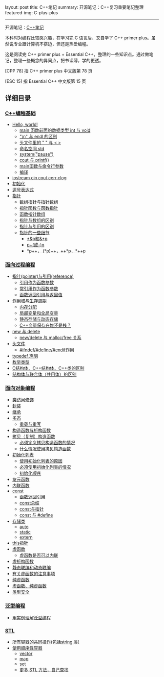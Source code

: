 layout: post
title: C++笔记
summary: 开源笔记：C++复习重要笔记整理
featured-img: C-plus-plus

------

开源笔记：[C++笔记](https://github.com/jinbooooom/C-plus-plus)  

本科时对编程比较感兴趣，在学习完 C 语言后，又自学了 C++ primer plus。虽然说专业跟计算机不搭边，但还是热爱编程。 

这是阅读完 C++ primer plus + Essential C++，整理的一些知识点。通过做笔记，整理一些概念的异同点，把书读薄，学的更透。

[CPP 78] 指 C++ primer plus 中文版第 78 页

[ESC 15] 指 Essential C++ 中文版第 15 页

## 详细目录

### [C++编程基础](https://github.com/jinbooooom/C-plus-plus/blob/master/ch1-Basic%20C%2B%2B%20Programming.md#c%E7%BC%96%E7%A8%8B%E5%9F%BA%E7%A1%80)

- [Hello, world!](https://github.com/jinbooooom/C-plus-plus/blob/master/ch1-Basic%20C%2B%2B%20Programming.md#hello-world)
  - [main 函数前面的数据类型 int 与 void](https://github.com/jinbooooom/C-plus-plus/blob/master/ch1-Basic%20C%2B%2B%20Programming.md#main-%E5%87%BD%E6%95%B0%E5%89%8D%E9%9D%A2%E7%9A%84%E6%95%B0%E6%8D%AE%E7%B1%BB%E5%9E%8B-int-%E4%B8%8E-void)
  - ["\n" 与 endl 的区别](https://github.com/jinbooooom/C-plus-plus/blob/master/ch1-Basic%20C%2B%2B%20Programming.md#n-%E4%B8%8E-endl-%E7%9A%84%E5%8C%BA%E5%88%AB)
  - [头文件里的 " " 与 < >]()
  - [命名空间 std](https://github.com/jinbooooom/C-plus-plus/blob/master/ch1-Basic%20C%2B%2B%20Programming.md#%E5%91%BD%E5%90%8D%E7%A9%BA%E9%97%B4-std)
  - [system("pause")](https://github.com/jinbooooom/C-plus-plus/blob/master/ch1-Basic%20C%2B%2B%20Programming.md#systempause)
  - [cout 与 printf()](https://github.com/jinbooooom/C-plus-plus/blob/master/ch1-Basic%20C%2B%2B%20Programming.md#cout-%E4%B8%8E-printf)
  - [main函数与命令行参数](https://github.com/jinbooooom/C-plus-plus/blob/master/ch1-Basic%20C%2B%2B%20Programming.md#main%E5%87%BD%E6%95%B0%E4%B8%8E%E5%91%BD%E4%BB%A4%E8%A1%8C%E5%8F%82%E6%95%B0)
  - [编译](https://github.com/jinbooooom/C-plus-plus/blob/master/ch1-Basic%20C%2B%2B%20Programming.md#%E7%BC%96%E8%AF%91)
- [iostream cin cout cerr clog](https://github.com/jinbooooom/C-plus-plus/blob/master/ch1-Basic%20C%2B%2B%20Programming.md#-iostream)
- [初始化](https://github.com/jinbooooom/C-plus-plus/blob/master/ch1-Basic%20C%2B%2B%20Programming.md#%E5%88%9D%E5%A7%8B%E5%8C%96)
- [逗号表达式](https://github.com/jinbooooom/C-plus-plus/blob/master/ch1-Basic%20C%2B%2B%20Programming.md#%E9%80%97%E5%8F%B7%E8%A1%A8%E8%BE%BE%E5%BC%8F)
- [指针](https://github.com/jinbooooom/C-plus-plus/blob/master/ch1-Basic%20C%2B%2B%20Programming.md#%E6%8C%87%E9%92%88)
  - [数组指针与指针数组](https://github.com/jinbooooom/C-plus-plus/blob/master/ch1-Basic%20C%2B%2B%20Programming.md#%E6%95%B0%E7%BB%84%E6%8C%87%E9%92%88%E4%B8%8E%E6%8C%87%E9%92%88%E6%95%B0%E7%BB%84)
  - [指针函数与函数指针](https://github.com/jinbooooom/C-plus-plus/blob/master/ch1-Basic%20C%2B%2B%20Programming.md#%E6%8C%87%E9%92%88%E5%87%BD%E6%95%B0)
  - [函数指针数组](https://github.com/jinbooooom/C-plus-plus/blob/master/ch1-Basic%20C%2B%2B%20Programming.md#%E5%87%BD%E6%95%B0%E6%8C%87%E9%92%88%E6%95%B0%E7%BB%84)
  - [指针与数组的区别](https://github.com/jinbooooom/C-plus-plus/blob/master/ch1-Basic%20C%2B%2B%20Programming.md#%E6%8C%87%E9%92%88%E4%B8%8E%E6%95%B0%E7%BB%84%E7%9A%84%E5%8C%BA%E5%88%AB)
  - [指针与引用的区别](https://github.com/jinbooooom/C-plus-plus/blob/master/ch1-Basic%20C%2B%2B%20Programming.md#%E6%8C%87%E9%92%88%E4%B8%8E%E5%BC%95%E7%94%A8%E7%9A%84%E5%8C%BA%E5%88%AB)
  - [指针的一些细节](https://github.com/jinbooooom/C-plus-plus/blob/master/ch1-Basic%20C%2B%2B%20Programming.md#%E6%8C%87%E9%92%88%E7%9A%84%E4%B8%80%E4%BA%9B%E7%BB%86%E8%8A%82)
    - [\*&p和&\*p](https://github.com/jinbooooom/C-plus-plus/blob/master/ch1-Basic%20C%2B%2B%20Programming.md#p%E5%92%8Cp)
    - [p+(或-)n](https://github.com/jinbooooom/C-plus-plus/blob/master/ch1-Basic%20C%2B%2B%20Programming.md#p%E6%88%96-n)
    - [\*p++， (\*p)++，++\*p，\*++p](https://github.com/jinbooooom/C-plus-plus/blob/master/ch1-Basic%20C%2B%2B%20Programming.md#p-ppp)

### [面向过程编程](https://github.com/jinbooooom/C-plus-plus/blob/master/ch2-Procedural%20programming.md#%E9%9D%A2%E5%90%91%E8%BF%87%E7%A8%8B%E7%9A%84%E7%BC%96%E7%A8%8B%E9%A3%8E%E6%A0%BC)

- [指针(pointer)与引用(reference)](https://github.com/jinbooooom/C-plus-plus/blob/master/ch2-Procedural%20programming.md#%E6%8C%87%E9%92%88pointer%E4%B8%8E%E5%BC%95%E7%94%A8reference)
  - [引用作为函数参数](https://github.com/jinbooooom/C-plus-plus/blob/master/ch2-Procedural%20programming.md#%E5%BC%95%E7%94%A8%E4%BD%9C%E4%B8%BA%E5%87%BD%E6%95%B0%E5%8F%82%E6%95%B0)
  - [常引用作为函数参数](https://github.com/jinbooooom/C-plus-plus/blob/master/ch2-Procedural%20programming.md#%E5%B8%B8%E5%BC%95%E7%94%A8%E4%BD%9C%E4%B8%BA%E5%87%BD%E6%95%B0%E5%8F%82%E6%95%B0)
  - [函数返回引用与返回值](https://github.com/jinbooooom/C-plus-plus/blob/master/ch2-Procedural%20programming.md#%E5%87%BD%E6%95%B0%E8%BF%94%E5%9B%9E%E5%BC%95%E7%94%A8%E4%B8%8E%E8%BF%94%E5%9B%9E%E5%80%BC)
- [作用域与生存周期](https://github.com/jinbooooom/C-plus-plus/blob/master/ch2-Procedural%20programming.md#%E4%BD%9C%E7%94%A8%E5%9F%9F%E4%B8%8E%E7%94%9F%E5%AD%98%E5%91%A8%E6%9C%9F)
  - [内存分配](https://github.com/jinbooooom/C-plus-plus/blob/master/ch2-Procedural%20programming.md#%E5%86%85%E5%AD%98%E5%88%86%E9%85%8D)
  - [局部变量和全局变量](https://github.com/jinbooooom/C-plus-plus/blob/master/ch2-Procedural%20programming.md#%E5%B1%80%E9%83%A8%E5%8F%98%E9%87%8F%E5%92%8C%E5%85%A8%E5%B1%80%E5%8F%98%E9%87%8F)
  - [静态存储与动态存储](https://github.com/jinbooooom/C-plus-plus/blob/master/ch2-Procedural%20programming.md#%E9%9D%99%E6%80%81%E5%AD%98%E5%82%A8%E4%B8%8E%E5%8A%A8%E6%80%81%E5%AD%98%E5%82%A8)
  - [C++变量保存在堆还是栈？](https://github.com/jinbooooom/C-plus-plus/blob/master/ch2-Procedural%20programming.md#c%E5%8F%98%E9%87%8F%E4%BF%9D%E5%AD%98%E5%9C%A8%E5%A0%86%E8%BF%98%E6%98%AF%E6%A0%88)
- [new 与 delete](https://github.com/jinbooooom/C-plus-plus/blob/master/ch2-Procedural%20programming.md#new-%E4%B8%8E-delete)
  - [new/delete 与 malloc/free 关系](https://github.com/jinbooooom/C-plus-plus/blob/master/ch2-Procedural%20programming.md#newdelete-%E4%B8%8E-mallocfree-%E5%85%B3%E7%B3%BB)
- [头文件](https://github.com/jinbooooom/C-plus-plus/blob/master/ch2-Procedural%20programming.md#%E5%A4%B4%E6%96%87%E4%BB%B6)
  - [#ifndef/#define/#endif作用](https://github.com/jinbooooom/C-plus-plus/blob/master/ch2-Procedural%20programming.md#ifndefdefineendif%E4%BD%9C%E7%94%A8)
- [typedef 声明](https://github.com/jinbooooom/C-plus-plus/blob/master/ch2-Procedural%20programming.md#typedef-%E5%A3%B0%E6%98%8E)
- [枚举类型](https://github.com/jinbooooom/C-plus-plus/blob/master/ch2-Procedural%20programming.md#%E6%9E%9A%E4%B8%BE%E7%B1%BB%E5%9E%8B)
- [C结构体、C++结构体、C++类的区别](https://github.com/jinbooooom/C-plus-plus/blob/master/ch2-Procedural%20programming.md#c%E7%BB%93%E6%9E%84%E4%BD%93c%E7%BB%93%E6%9E%84%E4%BD%93c%E7%B1%BB%E7%9A%84%E5%8C%BA%E5%88%AB)
- [结构体与联合体（共用体）的区别](https://github.com/jinbooooom/C-plus-plus/blob/master/ch2-Procedural%20programming.md#%E7%BB%93%E6%9E%84%E4%BD%93%E4%B8%8E%E8%81%94%E5%90%88%E4%BD%93%E5%85%B1%E7%94%A8%E4%BD%93%E7%9A%84%E5%8C%BA%E5%88%AB)

### [面向对象编程](https://github.com/jinbooooom/C-plus-plus/blob/master/ch2-Procedural%20programming.md#%E7%BB%93%E6%9E%84%E4%BD%93%E4%B8%8E%E8%81%94%E5%90%88%E4%BD%93%E5%85%B1%E7%94%A8%E4%BD%93%E7%9A%84%E5%8C%BA%E5%88%AB)

- [类访问修饰](https://github.com/jinbooooom/C-plus-plus/blob/master/ch3-Object-Oriented%20Programming.md#%E7%B1%BB%E8%AE%BF%E9%97%AE%E4%BF%AE%E9%A5%B0%E7%AC%A6)
- [封装](https://github.com/jinbooooom/C-plus-plus/blob/master/ch3-Object-Oriented%20Programming.md#%E5%B0%81%E8%A3%85)
- [继承](https://github.com/jinbooooom/C-plus-plus/blob/master/ch3-Object-Oriented%20Programming.md#%E7%BB%A7%E6%89%BF)
- [多态](https://github.com/jinbooooom/C-plus-plus/blob/master/ch3-Object-Oriented%20Programming.md#%E5%A4%9A%E6%80%81)
  - [重载与重写](https://github.com/jinbooooom/C-plus-plus/blob/master/ch3-Object-Oriented%20Programming.md#%E9%87%8D%E8%BD%BD%E4%B8%8E%E9%87%8D%E5%86%99)
- [构造函数与析构函数](https://github.com/jinbooooom/C-plus-plus/blob/master/ch3-Object-Oriented%20Programming.md#%E6%9E%84%E9%80%A0%E5%87%BD%E6%95%B0%E4%B8%8E%E6%9E%90%E6%9E%84%E5%87%BD%E6%95%B0)
- [拷贝（复制）构造函数](https://github.com/jinbooooom/C-plus-plus/blob/master/ch3-Object-Oriented%20Programming.md#%E6%8B%B7%E8%B4%9D%E5%A4%8D%E5%88%B6%E6%9E%84%E9%80%A0%E5%87%BD%E6%95%B0)
  - [必须定义拷贝构造函数的情况](https://github.com/jinbooooom/C-plus-plus/blob/master/ch3-Object-Oriented%20Programming.md#%E5%BF%85%E9%A1%BB%E5%AE%9A%E4%B9%89%E6%8B%B7%E8%B4%9D%E6%9E%84%E9%80%A0%E5%87%BD%E6%95%B0%E7%9A%84%E6%83%85%E5%86%B5)
  - [什么情况使用拷贝构造函数](https://github.com/jinbooooom/C-plus-plus/blob/master/ch3-Object-Oriented%20Programming.md#%E4%BB%80%E4%B9%88%E6%83%85%E5%86%B5%E4%BD%BF%E7%94%A8%E6%8B%B7%E8%B4%9D%E6%9E%84%E9%80%A0%E5%87%BD%E6%95%B0)
- [初始化列表](https://github.com/jinbooooom/C-plus-plus/blob/master/ch3-Object-Oriented%20Programming.md#%E5%88%9D%E5%A7%8B%E5%8C%96%E5%88%97%E8%A1%A8)
  - [使用初始化列表的原因](https://github.com/jinbooooom/C-plus-plus/blob/master/ch3-Object-Oriented%20Programming.md#%E4%BD%BF%E7%94%A8%E5%88%9D%E5%A7%8B%E5%8C%96%E5%88%97%E8%A1%A8%E7%9A%84%E5%8E%9F%E5%9B%A0)
  - [必须使用初始化列表的情况](https://github.com/jinbooooom/C-plus-plus/blob/master/ch3-Object-Oriented%20Programming.md#%E5%BF%85%E9%A1%BB%E4%BD%BF%E7%94%A8%E5%88%9D%E5%A7%8B%E5%8C%96%E5%88%97%E8%A1%A8%E7%9A%84%E6%83%85%E5%86%B5)
  - [初始化顺序](https://github.com/jinbooooom/C-plus-plus/blob/master/ch3-Object-Oriented%20Programming.md#%E5%88%9D%E5%A7%8B%E5%8C%96%E9%A1%BA%E5%BA%8F)
- [友元函数](https://github.com/jinbooooom/C-plus-plus/blob/master/ch3-Object-Oriented%20Programming.md#%E5%8F%8B%E5%85%83%E5%87%BD%E6%95%B0)
- [内联函数](https://github.com/jinbooooom/C-plus-plus/blob/master/ch3-Object-Oriented%20Programming.md#%E5%86%85%E8%81%94%E5%87%BD%E6%95%B0)
- [const](https://github.com/jinbooooom/C-plus-plus/blob/master/ch3-Object-Oriented%20Programming.md#const)
  - [函数返回引用](https://github.com/jinbooooom/C-plus-plus/blob/master/ch3-Object-Oriented%20Programming.md#%E5%87%BD%E6%95%B0%E8%BF%94%E5%9B%9E%E5%BC%95%E7%94%A8)
  - [const总结](https://github.com/jinbooooom/C-plus-plus/blob/master/ch3-Object-Oriented%20Programming.md#const%E6%80%BB%E7%BB%93)
  - [const与指针](https://github.com/jinbooooom/C-plus-plus/blob/master/ch3-Object-Oriented%20Programming.md#const%E4%B8%8E%E6%8C%87%E9%92%88)
  - [const 与 #define](https://github.com/jinbooooom/C-plus-plus/blob/master/ch3-Object-Oriented%20Programming.md#const-%E4%B8%8E-define)
- [存储类](https://github.com/jinbooooom/C-plus-plus/blob/master/ch3-Object-Oriented%20Programming.md#%E5%AD%98%E5%82%A8%E7%B1%BB)
  - [auto](https://github.com/jinbooooom/C-plus-plus/blob/master/ch3-Object-Oriented%20Programming.md#auto)
  - [static](https://github.com/jinbooooom/C-plus-plus/blob/master/ch3-Object-Oriented%20Programming.md#static)
  - [extern](https://github.com/jinbooooom/C-plus-plus/blob/master/ch3-Object-Oriented%20Programming.md#extern)
- [this指针](https://github.com/jinbooooom/C-plus-plus/blob/master/ch3-Object-Oriented%20Programming.md#this%E6%8C%87%E9%92%88)
- [虚函数](https://github.com/jinbooooom/C-plus-plus/blob/master/ch3-Object-Oriented%20Programming.md#%E8%99%9A%E5%87%BD%E6%95%B0)
  - [虚函数是否可以内联](https://github.com/jinbooooom/C-plus-plus/blob/master/ch3-Object-Oriented%20Programming.md#%E8%99%9A%E5%87%BD%E6%95%B0%E6%98%AF%E5%90%A6%E5%8F%AF%E4%BB%A5%E5%86%85%E8%81%94)
- [虚析构函数](https://github.com/jinbooooom/C-plus-plus/blob/master/ch3-Object-Oriented%20Programming.md#%E8%99%9A%E6%9E%90%E6%9E%84%E5%87%BD%E6%95%B0)
- [静态联编和动态联编](https://github.com/jinbooooom/C-plus-plus/blob/master/ch3-Object-Oriented%20Programming.md#%E9%9D%99%E6%80%81%E8%81%94%E7%BC%96%E5%92%8C%E5%8A%A8%E6%80%81%E8%81%94%E7%BC%96)
- [有关虚函数的注意事项](https://github.com/jinbooooom/C-plus-plus/blob/master/ch3-Object-Oriented%20Programming.md#%E6%9C%89%E5%85%B3%E8%99%9A%E5%87%BD%E6%95%B0%E7%9A%84%E6%B3%A8%E6%84%8F%E4%BA%8B%E9%A1%B9)
- [纯虚函数](https://github.com/jinbooooom/C-plus-plus/blob/master/ch3-Object-Oriented%20Programming.md#%E7%BA%AF%E8%99%9A%E5%87%BD%E6%95%B0)
- [虚函数、纯虚函数](https://github.com/jinbooooom/C-plus-plus/blob/master/ch3-Object-Oriented%20Programming.md#%E8%99%9A%E5%87%BD%E6%95%B0%E7%BA%AF%E8%99%9A%E5%87%BD%E6%95%B0)
- [类型安全](https://github.com/jinbooooom/C-plus-plus/blob/master/ch3-Object-Oriented%20Programming.md#%E7%B1%BB%E5%9E%8B%E5%AE%89%E5%85%A8)

### [泛型编程](https://github.com/jinbooooom/C-plus-plus/blob/master/ch4-Generic%20Programming.md#%E6%B3%9B%E5%9E%8B%E7%BC%96%E7%A8%8B%E9%A3%8E%E6%A0%BC)

- [用实例理解泛型编程](https://github.com/jinbooooom/C-plus-plus/blob/master/ch4-Generic%20Programming.md#%E7%94%A8%E5%AE%9E%E4%BE%8B%E7%90%86%E8%A7%A3%E6%B3%9B%E5%9E%8B%E7%BC%96%E7%A8%8B)

### [STL](https://github.com/jinbooooom/C-plus-plus/blob/master/ch5-STL.md#stl)

- [所有容器的共同操作(包括string 类)](https://github.com/jinbooooom/C-plus-plus/blob/master/ch5-STL.md#%E6%89%80%E6%9C%89%E5%AE%B9%E5%99%A8%E7%9A%84%E5%85%B1%E5%90%8C%E6%93%8D%E4%BD%9C%E5%8C%85%E6%8B%ACstring-%E7%B1%BB)
- [使用顺序性容器](https://github.com/jinbooooom/C-plus-plus/blob/master/ch5-STL.md#%E4%BD%BF%E7%94%A8%E9%A1%BA%E5%BA%8F%E6%80%A7%E5%AE%B9%E5%99%A8)
  - [vector](https://github.com/jinbooooom/C-plus-plus/blob/master/ch5-STL.md#vector)
  - [map](https://github.com/jinbooooom/C-plus-plus/blob/master/ch5-STL.md#map)
  - [set](https://github.com/jinbooooom/C-plus-plus/blob/master/ch5-STL.md#set)
  - [更多 STL 方法，自己查找](https://github.com/jinbooooom/C-plus-plus/blob/master/ch5-STL.md#stl%E6%96%B9%E6%B3%95)

